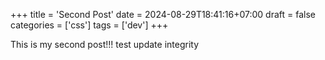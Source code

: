 +++
title = 'Second Post'
date = 2024-08-29T18:41:16+07:00
draft = false
categories = ['css']
tags = ['dev']
+++

This is my second post!!!
test update integrity